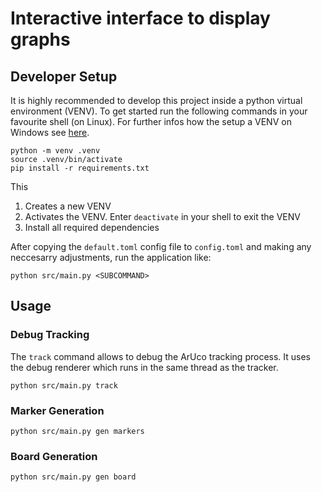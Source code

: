 # Interactive interface to display graphs

## Developer Setup

It is highly recommended to develop this project inside a python virtual environment (VENV). To get started run the
following commands in your favourite shell (on Linux). For further infos how the setup a VENV on Windows see
[here](https://docs.python.org/3/library/venv.html#creating-virtual-environments).

```shell
python -m venv .venv
source .venv/bin/activate
pip install -r requirements.txt
```

This

1. Creates a new VENV
2. Activates the VENV. Enter `deactivate` in your shell to exit the VENV
3. Install all required dependencies

After copying the `default.toml` config file to `config.toml` and making any neccesarry adjustments, run the application
like:

```shell
python src/main.py <SUBCOMMAND>
```

## Usage

### Debug Tracking

The `track` command allows to debug the ArUco tracking process. It uses the debug renderer which runs in the same thread
as the tracker.

```shell
python src/main.py track
```

### Marker Generation

```shell
python src/main.py gen markers
```

### Board Generation

```shell
python src/main.py gen board
```
